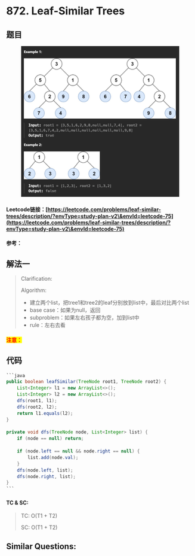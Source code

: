 # 872. Leaf-Similar Trees

## 题目

<figure><img src=".gitbook/assets/image (191).png" alt=""><figcaption></figcaption></figure>

#### Leetcode链接：[https://leetcode.com/problems/leaf-similar-trees/description/?envType=study-plan-v2\&envId=leetcode-75](https://leetcode.com/problems/leaf-similar-trees/description/?envType=study-plan-v2\&envId=leetcode-75)

#### 参考：

## 解法一

> Clarification:&#x20;
>
> Algorithm:&#x20;
>
> * 建立两个list，把tree1和tree2的leaf分别放到list中，最后对比两个list
> * base case：如果为null，返回
> * subproblem：如果左右孩子都为空，加到list中
> * rule：左右去看

#### <mark style="color:red;">注意：</mark>

## 代码

````java
```java
public boolean leafSimilar(TreeNode root1, TreeNode root2) {
    List<Integer> l1 = new ArrayList<>();
    List<Integer> l2 = new ArrayList<>();
    dfs(root1, l1);
    dfs(root2, l2);
    return l1.equals(l2);
}

private void dfs(TreeNode node, List<Integer> list) {
    if (node == null) return;

    if (node.left == null && node.right == null) {
        list.add(node.val);
    } 
    dfs(node.left, list);
    dfs(node.right, list); 
}
```
````

#### TC & SC:&#x20;

> TC: O(T1 + T2)
>
> SC: O(T1 + T2)

## **Similar Questions:**&#x20;
